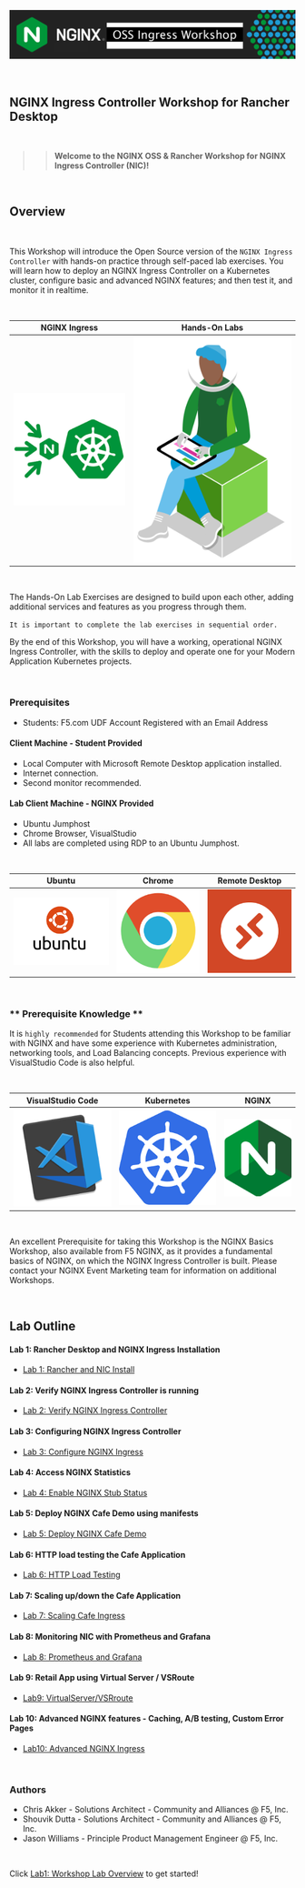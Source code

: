 ![NGINX Ingress](media/nicossworkshop-banner.png)

<br/>

## NGINX Ingress Controller Workshop for Rancher Desktop

<br/>

> ><strong>Welcome to the NGINX OSS & Rancher Workshop for NGINX Ingress Controller (NIC)!</strong>

</br>

## Overview

</br>

This Workshop will introduce the Open Source version of the `NGINX Ingress Controller` with hands-on practice through self-paced lab exercises.  You will learn how to deploy an NGINX Ingress Controller on a Kubernetes cluster, configure basic and advanced NGINX features; and then test it, and monitor it in realtime. 

<br/>

NGINX Ingress  |  Hands-On Labs
:-------------------------:|:-------------------------:
![](media/nginx-ingress-icon.png)  |  ![](media/developer-seated.svg)

<br/>

The Hands-On Lab Exercises are designed to build upon each other, adding additional services and features as you progress through them.  

`It is important to complete the lab exercises in sequential order.`

By the end of this Workshop, you will have a working, operational NGINX Ingress Controller, with the skills to deploy and operate one for your Modern Application Kubernetes projects.

<br/>

### Prerequisites

- Students:  F5.com UDF Account Registered with an Email Address

#### Client Machine - Student Provided

- Local Computer with Microsoft Remote Desktop application installed.
- Internet connection.
- Second monitor recommended.

#### Lab Client Machine - NGINX Provided
- Ubuntu Jumphost
- Chrome Browser, VisualStudio
- All labs are completed using RDP to an Ubuntu Jumphost.

<br/>

Ubuntu | Chrome  |  Remote Desktop
:-------------------------:|:-------------------------:|:-------------------------:
![](media/ubuntu-icon.png)  |![](media/chrome-icon.png)  |![](media/rdp-icon.png)

</br>

### ** Prerequisite Knowledge **

It is `highly recommended` for Students attending this Workshop to be familiar with NGINX and have some experience with Kubernetes administration, networking tools, and Load Balancing concepts.  Previous experience with VisualStudio Code is also helpful.

</br>

VisualStudio Code  |  Kubernetes  |  NGINX
:-----------------:|:------------:|:-------------------------:
![](media/vs-code-icon.png)  |  ![](media/kubernetes-icon.png)   |  ![](media/nginx-icon.png)

<br/>

An excellent Prerequisite for taking this Workshop is the NGINX Basics Workshop, also available from F5 NGINX, as it provides a fundamental basics of NGINX, on which the NGINX Ingress Controller is built.  Please contact your NGINX Event Marketing team for information on additional Workshops.

</br>

## Lab Outline

#### Lab 1: Rancher Desktop and NGINX Ingress Installation
- [Lab 1: Rancher and NIC Install](docs/rdt/readme.md)

#### Lab 2: Verify NGINX Ingress Controller is running
- [Lab 2: Verify NGINX Ingress Controller](lab2/readme.md)

#### Lab 3: Configuring NGINX Ingress Controller  
- [Lab 3: Configure NGINX Ingress](lab3/readme.md)

#### Lab 4: Access NGINX Statistics
- [Lab 4: Enable NGINX Stub Status](lab4/readme.md)

#### Lab 5: Deploy NGINX Cafe Demo using manifests
- [Lab 5: Deploy NGINX Cafe Demo](lab5/readme.md)

#### Lab 6: HTTP load testing the Cafe Application
- [Lab 6: HTTP Load Testing](lab6/readme.md)

#### Lab 7: Scaling up/down the Cafe Application
- [Lab 7: Scaling Cafe Ingress](lab7/readme.md)

#### Lab 8: Monitoring NIC with Prometheus and Grafana
- [Lab 8: Prometheus and Grafana](lab8/readme.md)

#### Lab 9: Retail App using Virtual Server / VSRoute
- [Lab9: VirtualServer/VSRroute](lab9/readme.md)

#### Lab 10: Advanced NGINX features - Caching, A/B testing, Custom Error Pages
- [Lab10: Advanced NGINX Ingress](lab10/readme.md)

<br/>

### Authors

- Chris Akker - Solutions Architect - Community and Alliances @ F5, Inc.
- Shouvik Dutta - Solutions Architect - Community and Alliances @ F5, Inc.
- Jason Williams - Principle Product Management Engineer @ F5, Inc.

<br/>

Click [Lab1: Workshop Lab Overview](lab1/readme.md) to get started! 

